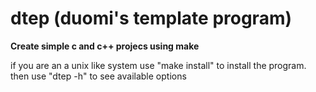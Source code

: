 # dtep (duomi's template program)
**Create simple c and c++ projecs using make**

if you are an a unix like system use "make install" to install the program.
then use "dtep -h" to see available options
